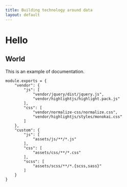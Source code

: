 ```yaml
---
title: Building technology around data
layout: default
---
```


# Hello

## World

This is an example of documentation.

    module.exports = {
        "vendor": {
            "js": [
                "vendor/jquery/dist/jquery.js",
                "vendor/highlightjs/highlight.pack.js"
            ],
            "css": [
                "vendor/normalize-css/normalize.css",
                "vendor/highlightjs/styles/monokai.css"
            ]
        },
        "custom": {
            "js": [
                "assets/js/**/*.js"
            ],
            "css": [
                "assets/css/**/*.css"
            ],
            "scss": [
                "assets/scss/**/*.{scss,sass}"
            ]
        }
    }
